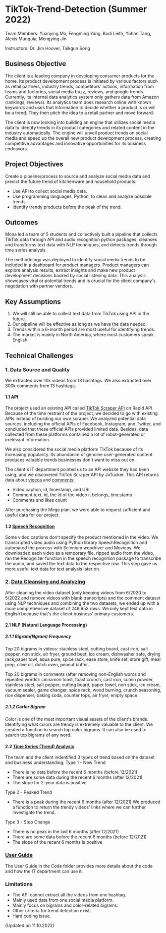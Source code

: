 # TikTok-Trend-Detection (Summer 2022)
Team Members: Yuanying Mo, Fengming Yang, Kodi Leith, Yuhan Tang, Alexis Munguia, Mengying Jin

Instructors: Dr. Jim Hoover, Taikgun Song

## Business Objective
The client is a leading company in developing consumer products for the home. Its product development process is initiated by various factors such as retail partners, industry trends, competitors' actions, information from teams and factories, social media buzz, reviews, and google trends. Currently, its internal data analytics system only gathers data from Amazon (rankings, reviews). Its analytics team does research online with known keywords and uses that information to decide whether a product is or will be a trend. They then pitch the idea to a retail partner and move forward.

The client is now looking into building an engine that utilizes social media data to identify trends in its product categories and related content in the industry automatically. The engine will unveil product trends on social media and speed up the overall new product development process, creating competitive advantages and innovative opportunities for its business endeavors.

## Project Objectives
Create a pipeline/process to source and analyze social media data and predict the future trend of kitchenware and household products.
- Use API to collect social media data.
- Use programming languages, Python, to clean and analyze possible trends. 
- Identify trendy products before the peak of the trend.

## Outcomes
Mona led a team of 5 students and collectively built a pipeline that collects TikTok data through API and audio recognition python packages, cleanses and transforms text data with NLP techniques, and detects trends through time series analysis. 

The methodology was deployed to identify social media trends to be included in a dashboard for product managers. Product managers can explore analysis results, extract insights and make new product development decisions backed by social listening data. This analysis showcases viral or potential trends and is crucial for the client company's negotiation with partner vendors.

## Key Assumptions
1. We will still be able to collect text data from TikTok using API in the future. 
2. Our pipeline will be effective as long as we have the data needed.
3. Trends within a 6-month period are most useful for identifying trends.
4. The market is mainly in North America, where most customers speak English.

## Technical Challenges
### 1. Data Source and Quality
We extracted over 10k videos from 13 hashtags. We also extracted over 300k comments from 13 hashtags.

#### 1.1 API
The project used an existing API called [TikTok Scraper API](https://rapidapi.com/JoTucker/api/tiktok-scraper2/) on Rapid API.
Because of the time restraint of the project, we decided to go with existing APIs instead of building our own scraper. We analyzed potential data sources, including the official APIs of Facebook, Instagram, and Twitter, and concluded that these official APIs provided limited data. Besides, data collected from these platforms contained a lot of robot-generated or irrelevant information.

We also considered the social media platform TikTok because of its increasing popularity. Its abundance of genuine user-generated content produces valuable trends businesses don't want to miss out on.

The client's IT department pointed us to an API website they had been using, and we discovered TikTok Scraper API by JoTucker. This API returns data about [videos](https://github.com/Mona0102/TikTok-Trend-Detection/blob/main/Code/1.Get%20Videos%20Multiple%20Hashtags.ipynb) and [comments](https://github.com/Mona0102/TikTok-Trend-Detection/blob/main/Code/2.Get%20Comments.ipynb):
- Video caption, id, timestamp, and URL
- Comment text, id, the id of the video it belongs, timestamp
- Comments and likes count

After purchasing the Mega plan, we were able to request sufficient and useful data for our project.

#### 1.2 [Speech Recognition](https://github.com/Mona0102/TikTok-Trend-Detection/blob/main/Code/3.Sound%20Recognition%20for%20Videos.ipynb) 
Some video captions don't specify the product mentioned in the video. We transcripted video audio using Python library SpeechRecognition and automated the process with Selenium webdriver and Moviepy. We downloaded each video as a temporary file, ripped audio from the video, ran the Recognizer function in the speech recognition package to transcribe the audio, and saved the text data to the respective row. This step gave us more useful text data for text analysis later on.

### 2. [Data Cleansing and Analyzing](https://github.com/Mona0102/TikTok-Trend-Detection/blob/main/Code/4.NLP%2C%20Bigrams%20and%20Colors%20Analysis.ipynb)
After cleaning the video dataset (only keeping videos from 6/2020 to 5/2022 and remove videos with blank transcripts) and the comment dataset using NLP techniques and combining the two datasets, we ended up with a more comprehensive dataset of 249,953 rows. We only kept text data in English because that's the clieint business' primary customers.

#### 2.1 NLP (Natural Language Processing)
##### 2.1.1 Bigram(Ngram) Frequency

Top 20 bigrams in videos:
stainless steel, cutting board, cast iron, salt pepper, non stick, air fryer, ground beef, ice cream, dishwasher safe, drying rack,paper towl, aqua pure, spice rack, ease store, knife set, store gift, meal prep, olive oil, dutch oven, peanut butter.

Top 20 bigrams in comments (after removing non-English words and repeated words):
cinnamon toast, toast crunch, cast iron, cumin powder, stainless steel, salt pepper, cutting board, paper towel, non stick, ice cream, vacuum sealer, game changer, spice rack, wood burning, crunch seasoning, rice dispenser, baking soda, counter tops, air fryer, empty space

##### 2.1.2 Corlor Bigram
Color is one of the most important visual assets of the client's brands. Identifying what colors are trendy is extremely valuable to the client.
We created a function to search top color bigrams. It can also be used to search top bigrams of any word.

#### 2.2 [Time Series (Trend) Analysis](https://github.com/Mona0102/TikTok-Trend-Detection/blob/main/Code/5.Trend%20Detection.ipynb)
The team and the client indentified 3 types of trend based on the dataset and business understanding. 
Type 1 - New Trend
- There is no data before the recent 6 months (before 12/2021)
- There are some data during the recent 6 months (after 12/2021)
- The slope for 2-year data is positive

Type 2 - Peaked Trend
- There is a peak during the recent 6 months (after 12/2021)
We produced a function to return the trendy videos' links where we can further investigate the trend.

Type 3 - Step Change
- There is no peak in the last 6 months (after 12/2021)
- There are some data before the recent 6 months (before 12/2021)
- The slope of the recent 6 months is positive

### [User Guide](https://github.com/Mona0102/TikTok-Trend-Detection/blob/main/Code/User%20Guide%20Analysis%20Using%20TikTok.pdf)
The User Guide in the Code folder provides more details about the code and how the IT department can use it.

### Limitations
- The API cannot extract all the videos from one hashtag.
- Mainly used data from one social media platform. 
- Mainly focus on bigrams and color-related bigrams.
- Other criteria for trend detection exist.
- Hard coding issue.

(Updated on 11.10.2022)
